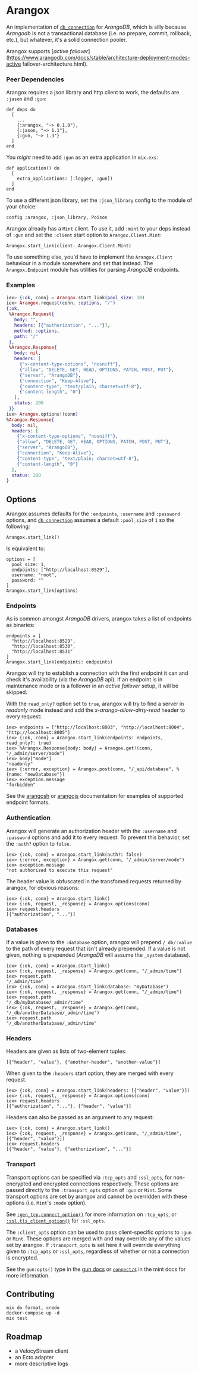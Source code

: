 # Arangox

An implementation of [`db_connection`](https://hex.pm/packages/db_connection)
for _ArangoDB_, which is silly because _Arangodb_ is not a transactional database (i.e.
no prepare, commit, rollback, etc.), but whatever, it's a solid connection pooler.

Arangox supports [_active failover_](https://www.arangodb.com/docs/stable/architecture-deployment-modes-active failover-architecture.html).

### Peer Dependencies

Arangox requires a json library and http client to work, the defaults are `:jason` and
`:gun`:

```
def deps do
  [
    ...
    {:arangox, "~> 0.1.0"},
    {:jason, "~> 1.1"},
    {:gun, "~> 1.3"}
  ]
end
```

You _might_ need to add `:gun` as an extra application in `mix.exs`:

```
def application() do
  [
    extra_applications: [:logger, :gun])
  ]
end
```

To use a different json library, set the `:json_library` config to the module of your
choice:

```
config :arangox, :json_library, Poison
```

Arangox already has a `Mint` client. To use it, add `:mint` to your deps instead of
`:gun` and set the `:client` start option to `Arangox.Client.Mint`:

```
Arangox.start_link(client: Arangox.Client.Mint)
```

To use something else, you'd have to implement the `Arangox.Client` behaviour in a
module somewhere and set that instead. The `Arangox.Endpoint` module has utilities
for parsing _ArangoDB_ endpoints.

### Examples

```elixir
iex> {:ok, conn} = Arangox.start_link(pool_size: 10)
iex> Arangox.request(conn, :options, "/")
{:ok,
 %Arangox.Request{
   body: "",
   headers: [{"authorization", "..."}],
   method: :options,
   path: "/"
 },
 %Arangox.Response{
   body: nil,
   headers: [
     {"x-content-type-options", "nosniff"},
     {"allow", "DELETE, GET, HEAD, OPTIONS, PATCH, POST, PUT"},
     {"server", "ArangoDB"},
     {"connection", "Keep-Alive"},
     {"content-type", "text/plain; charset=utf-8"},
     {"content-length", "0"}
   ],
   status: 200
 }}
iex> Arangox.options!(conn)
%Arangox.Response{
  body: nil,
  headers: [
    {"x-content-type-options", "nosniff"},
    {"allow", "DELETE, GET, HEAD, OPTIONS, PATCH, POST, PUT"},
    {"server", "ArangoDB"},
    {"connection", "Keep-Alive"},
    {"content-type", "text/plain; charset=utf-8"},
    {"content-length", "0"}
  ],
  status: 200
}
```

## Options

Arangox assumes defaults for the `:endpoints`, `:username` and `:password` options,
and [`db_connection`](https://hex.pm/packages/db_connection) assumes a default
`:pool_size` of `1` so the following:

```
Arangox.start_link()
```

Is equivalent to:

```
options = [
  pool_size: 1,
  endpoints: ["http://localhost:8529"],
  username: "root",
  password: ""
]
Arangox.start_link(options)
```

### Endpoints

As is common amongst _ArangoDB_ drivers, arangox takes a list of endpoints as binaries:

```
endpoints = [
  "http://localhost:8529",
  "http://localhost:8530",
  "http://localhost:8531"
]
Arangox.start_link(endpoints: endpoints)
```

Arangox will try to establish a connection with the first endpoint it can and
check it's availability (via the _ArangoDB_ api). If an endpoint is in maintenance mode
or is a follower in an _active failover_ setup, it will be skipped.

With the `read_only?` option set to `true`, arangox will try to find a server in
_readonly_ mode instead and add the _x-arango-allow-dirty-read_ header to every request:

```
iex> endpoints = ["http://localhost:8003", "http://localhost:8004", "http://localhost:8005"]
iex> {:ok, conn} = Arangox.start_link(endpoints: endpoints, read_only?: true)
iex> %Arangox.Response{body: body} = Arangox.get!(conn, "/_admin/server/mode")
iex> body["mode"]
"readonly"
iex> {:error, exception} = Arangox.post(conn, "/_api/database", %{name: "newDatabase"})
iex> exception.message
"forbidden"
```

See the
[arangosh](https://www.arangodb.com/docs/stable/programs-arangosh-examples.html) or
[arangojs](https://www.arangodb.com/docs/stable/drivers/js-reference-database.html)
documentation for examples of supported endpoint formats.

### Authentication

Arangox will generate an authorization header with the `:username` and `:password`
options and add it to every request. To prevent this behavior, set the `:auth?`
option to `false`.

```
iex> {:ok, conn} = Arangox.start_link(auth?: false)
iex> {:error, exception} = Arangox.get(conn, "/_admin/server/mode")
iex> exception.message
"not authorized to execute this request"
```

The header value is obfuscated in the transfomed requests returned by arangox, for
obvious reasons:

```
iex> {:ok, conn} = Arangox.start_link()
iex> {:ok, request, _response} = Arangox.options(conn)
iex> request.headers
[{"authorization", "..."}]
```

### Databases

If a value is given to the `:database` option, arangox will prepend `/_db/:value`
to the path of every request that isn't already prepended. If a value is not given,
nothing is prepended (_ArangoDB_ will assume the `_system` database).

```
iex> {:ok, conn} = Arangox.start_link()
iex> {:ok, request, _response} = Arangox.get(conn, "/_admin/time")
iex> request.path
"/_admin/time"
iex> {:ok, conn} = Arangox.start_link(database: "myDatabase")
iex> {:ok, request, _response} = Arangox.get(conn, "/_admin/time")
iex> request.path
"/_db/myDatabase/_admin/time"
iex> {:ok, request, _response} = Arangox.get(conn, "/_db/anotherDatabase/_admin/time")
iex> request.path
"/_db/anotherDatabase/_admin/time"
```

### Headers

Headers are given as lists of two-element tuples:

```
[{"header", "value"}, {"another-header", "another-value"}]
```

When given to the `:headers` start option, they are merged with every request.

```
iex> {:ok, conn} = Arangox.start_link(headers: [{"header", "value"}])
iex> {:ok, request, _response} = Arangox.options(conn)
iex> request.headers
[{"authorization", "..."}, {"header", "value"}]
```

Headers can also be passed as an argument to any request:

```
iex> {:ok, conn} = Arangox.start_link()
iex> {:ok, request, _response} = Arangox.get(conn, "/_admin/time", [{"header", "value"}])
iex> request.headers
[{"header", "value"}, {"authorization", "..."}]
```

### Transport

Transport options can be specified via `:tcp_opts` and `:ssl_opts`, for non-encrypted and
encrypted connections respectively. These options are passed directly to the `:transport_opts`
option of `:gun` or `Mint`. Some transport options are set by arangox and cannot be
overridden with these options (i.e. `Mint`'s `:mode` option).

See [`:gen_tcp.connect_option()`](http://erlang.org/doc/man/gen_tcp.html#type-connect_option)
for more information on `:tcp_opts`, or [`:ssl.tls_client_option()`](http://erlang.org/doc/man/ssl.html#type-tls_client_option) for `:ssl_opts`.

The `:client_opts` option can be used to pass client-specific options to `:gun` or `Mint`.
These options are merged with and may override any of the values set by arangox. If
`:transport_opts` is set here it will override everything given to `:tcp_opts` or `:ssl_opts`,
regardless of whether or not a connection is encrypted.

See the `gun:opts()` type in the [gun docs](https://ninenines.eu/docs/en/gun/1.3/manual/gun/)
or [`connect/4`](https://hexdocs.pm/mint/Mint.HTTP.html#connect/4) in the mint docs for more
information.

## Contributing

```
mix do format, credo
docker-compose up -d
mix test
```

## Roadmap

- a VelocyStream client
- an Ecto adapter
- more descriptive logs